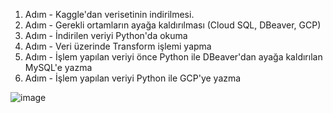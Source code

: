 1. Adım - Kaggle'dan verisetinin indirilmesi.
2. Adım - Gerekli ortamların ayağa kaldırılması (Cloud SQL, DBeaver, GCP)
3. Adım - İndirilen veriyi Python'da okuma
4. Adım - Veri üzerinde Transform işlemi yapma
5. Adım - İşlem yapılan veriyi önce Python ile DBeaver'dan ayağa kaldırılan MySQL'e yazma
6. Adım - İşlem yapılan veriyi Python ile GCP'ye yazma

![image](https://user-images.githubusercontent.com/75843728/214227594-24b8b00b-b00b-4d41-96d9-c3e9639e12a0.png)
